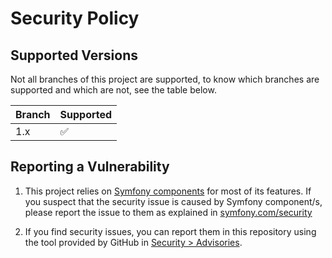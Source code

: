 # Security Policy

## Supported Versions

Not all branches of this project are supported, to know which branches are supported and which are not, see the table
below.

| Branch | Supported          |
|--------|--------------------|
| 1.x    | :white_check_mark: |

## Reporting a Vulnerability

1) This project relies on [Symfony components][components] for most of its features. If you suspect that the security
   issue
   is caused by Symfony component/s, please report the issue to them as explained in [symfony.com/security][security]

2) If you find security issues, you can report them in this repository using the tool provided by GitHub in
   [Security > Advisories][advisories].

[components]: https://symfony.com/components

[security]: https://symfony.com/security

[advisories]: https://github.com/idmarinas/template-bundle/security/advisories
